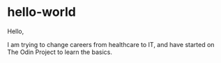 # hello-world

Hello,

I am trying to change careers from healthcare to IT, and have started on The Odin Project to learn the basics.
